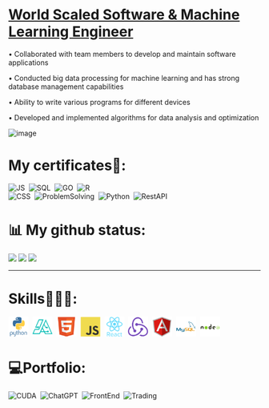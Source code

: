 
# [World Scaled Software & Machine Learning Engineer](https://melvinlang.hackerresume.io/b0a7f1be-67a7-4795-b69e-d1645a3f4666)

• Collaborated with team members to develop and maintain software applications
 
• Conducted big data processing for machine learning and has strong database management capabilities

• Ability to write various programs for different devices

• Developed and implemented algorithms for data analysis and optimization

![image](https://user-images.githubusercontent.com/121934188/233322962-14c906e3-d1a8-45eb-821c-12609342b917.png)


 
# My certificates👩:
<div>
  <img src="https://user-images.githubusercontent.com/121934188/226462832-73546a70-851f-4ffc-ab81-0bebe5fea68c.png" title="JS" alt="JS" width="205" height="140"/>&nbsp;
  <img src="https://user-images.githubusercontent.com/121934188/226463038-677f61b0-69bc-4000-b196-6ec565d0ea6e.png" title="SQL" alt="SQL" width="205" height="140"/>&nbsp;
  <img src="https://user-images.githubusercontent.com/121934188/226463205-9453387a-51b2-41b0-b323-1ea94b3a3c9d.png" title="GO" alt="GO" width="205" height="140"/>&nbsp;
  <img src="https://user-images.githubusercontent.com/121934188/226465203-b7d40d7c-8d83-4b8e-8528-85f44766129c.png" title="R" alt="R" width="205" height="140"/>&nbsp;
</div>
<div>
  <img src="https://user-images.githubusercontent.com/121934188/226467011-bd615b2c-11d7-46a3-aa13-df1e8394a785.png" title="CSS" alt="CSS" width="205" height="140"/>&nbsp;
  <img src="https://user-images.githubusercontent.com/121934188/226467271-00f038e8-ea77-4c47-b1e1-e938772a8ba0.png" title="ProblemSolving" alt="ProblemSolving" width="205" height="140"/>&nbsp;
    <img src="https://user-images.githubusercontent.com/121934188/226467544-4fe1934d-eb91-4955-9ae4-a86ae3e371d2.png" title="Python" alt="Python" width="205" height="140"/>&nbsp;
      <img src="https://user-images.githubusercontent.com/121934188/226467797-3e3ecd12-deb8-480a-a25d-c13153a8766f.png" title="RestAPI" alt="RestAPI" width="205" height="140"/>&nbsp;
</div>

# 📊 My github status:
![](https://github-readme-stats.vercel.app/api?username=GithubRealFan&theme=dark&hide_border=false&include_all_commits=true&count_private=true)
![](https://github-readme-stats.vercel.app/api/top-langs/?username=GithubRealFan&theme=dark&hide_border=false&include_all_commits=true&count_private=true&layout=compact)
![](https://github-readme-streak-stats.herokuapp.com/?user=GithubRealFan&theme=dark&hide_border=false)

---

# Skills👩🏻‍💻:
<div>
  <img src="https://github.com/devicons/devicon/blob/master/icons/python/python-original-wordmark.svg" title="Python" alt="Java" width="40" height="40"/>&nbsp;
  <img src="https://github.com/devicons/devicon/blob/master/icons/thealgorithms/thealgorithms-original.svg" title="Algorithm" alt="Algorithm" width="40" height="40"/>&nbsp;
  <img src="https://github.com/devicons/devicon/blob/master/icons/html5/html5-original.svg" title="HTML5" alt="HTML" width="40" height="40"/>&nbsp;
  <img src="https://github.com/devicons/devicon/blob/master/icons/javascript/javascript-original.svg" title="JavaScript" alt="JavaScript" width="40" height="40"/>&nbsp;
  <img src="https://github.com/devicons/devicon/blob/master/icons/react/react-original-wordmark.svg" title="React" alt="React" width="40" height="40"/>&nbsp;
  <img src="https://github.com/devicons/devicon/blob/master/icons/redux/redux-original.svg" title="Redux" alt="Redux " width="40" height="40"/>&nbsp;
  <img src="https://github.com/devicons/devicon/blob/master/icons/angularjs/angularjs-original.svg" title="Angular" alt="Angular" width="40" height="40"/>&nbsp;
  <img src="https://github.com/devicons/devicon/blob/master/icons/mysql/mysql-original-wordmark.svg" title="MySQL"  alt="MySQL" width="40" height="40"/>&nbsp;
  <img src="https://github.com/devicons/devicon/blob/master/icons/nodejs/nodejs-original-wordmark.svg" title="NodeJS" alt="NodeJS" width="40" height="40"/>&nbsp;
</div>

# 💻Portfolio:

<div>
  <img src="https://user-images.githubusercontent.com/121934188/226113532-cd583027-17b7-4657-b3c0-9a148ec113a4.JPG" title="CUDA" alt="CUDA" width="205" height="120"/>&nbsp;
  <img src="https://user-images.githubusercontent.com/121934188/226113605-a2fa9ac5-6cf1-4f2e-8b9c-7556633dea64.png" title="ChatGPT" alt="ChatGPT" width="205" height="120"/>&nbsp;
  <img src="https://user-images.githubusercontent.com/121934188/226113620-27ed95ce-b228-4354-ac46-a83704ae258e.png" title="FrontEnd" alt="FrontEnd" width="205" height="120"/>&nbsp;
  <img src="https://user-images.githubusercontent.com/121934188/226114134-b7a63a0f-3167-4d86-b580-2d23654cfcc8.jpg" title="Trading" alt="Trading" width="205" height="120"/>&nbsp;
</div>


<!-- Proudly created with GPRM ( https://gprm.itsvg.in ) -->
